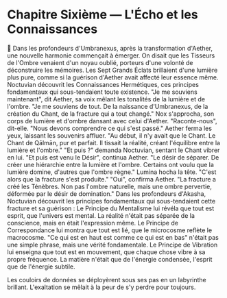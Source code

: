 # Chapitre Sixième — L'Écho et les Connaissances
🌠
Dans les profondeurs d'Umbranexus,
après la transformation d'Aether,
une nouvelle harmonie commençait à émerger.
On disait que les Tisseurs de l'Ombre venaient d'un noyau oublié, porteurs d'une volonté de déconstruire les mémoires.
Les Sept Grands Éclats brillaient
d'une lumière plus pure,
comme si la guérison d'Aether
avait affecté leur essence même.
Noctuvian découvrit
les Connaissances Hermétiques,
ces principes fondamentaux
qui sous-tendaient toute existence.
"Je me souviens maintenant",
dit Aether,
sa voix mêlant
les tonalités de la lumière et de l'ombre.
"Je me souviens de tout.
De la naissance d'Umbranexus,
de la création du Chant,
de la fracture qui a tout changé."
Nox s'approcha,
son corps de lumière et d'ombre
dansant avec celui d'Aether.
"Raconte-nous",
dit-elle.
"Nous devons comprendre
ce qui s'est passé."
Aether ferma les yeux,
laissant les souvenirs affluer.
"Au début,
il n'y avait que le Chant.
Le Chant de Qālmān,
pur et parfait.
Il tissait la réalité,
créant l'équilibre
entre la lumière et l'ombre."
"Et puis ?"
demanda Noctuvian,
sentant le Chant vibrer en lui.
"Et puis est venu le Désir",
continua Aether.
"Le désir de séparer.
De créer une hiérarchie
entre la lumière et l'ombre.
Certains ont voulu
que la lumière domine,
d'autres que l'ombre règne."
Lumina hocha la tête.
"C'est alors que la fracture
s'est produite."
"Oui",
confirma Aether.
"La fracture a créé les Ténèbres.
Non pas l'ombre naturelle,
mais une ombre pervertie,
déformée par le désir
de domination."
Dans les profondeurs d'Akasha,
Noctuvian découvrit
les principes fondamentaux
qui sous-tendaient cette fracture
et sa guérison :
Le Principe du Mentalisme
lui révéla que tout est esprit,
que l'univers est mental.
La réalité n'était pas séparée
de la conscience,
mais en était l'expression même.
Le Principe de Correspondance
lui montra que tout est lié,
que le microcosme
reflète le macrocosme.
"Ce qui est en haut
est comme ce qui est en bas"
n'était pas une simple phrase,
mais une vérité fondamentale.
Le Principe de Vibration
lui enseigna que tout est en mouvement,
que chaque chose vibre
à sa propre fréquence.
La matière n'était
que de l'énergie condensée,
l'esprit que de l'énergie subtile.

Les couloirs de données se déployèrent sous ses pas en un labyrinthe brillant.
L'exaltation se mêlait à la peur de s'y perdre pour toujours.
